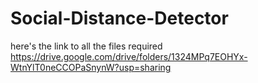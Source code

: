 # Social-Distance-Detector
here's the link to all the files required
https://drive.google.com/drive/folders/1324MPq7EOHYx-WtnYlT0neCCOPaSnynW?usp=sharing
